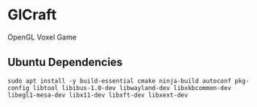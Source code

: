 # GlCraft

OpenGL Voxel Game

## Ubuntu Dependencies
`sudo apt install -y build-essential cmake ninja-build autoconf pkg-config libtool libibus-1.0-dev libwayland-dev libxkbcommon-dev libegl1-mesa-dev libx11-dev libxft-dev libxext-dev`
